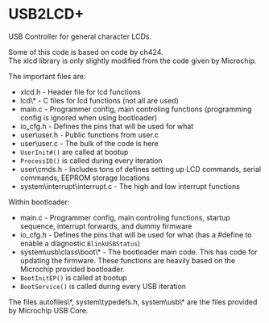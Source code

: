 USB2LCD+
========

USB Controller for general character LCDs.


Some of this code is based on code by ch424.  
The xlcd library is only slightly modified from the code given by Microchip.


The important files are:
* xlcd.h - Header file for lcd functions
* lcd\\\* - C files for lcd functions (not all are used)
* main.c - Programmer config, main controling functions (programming config is ignored when using bootloader)
* io_cfg.h - Defines the pins that will be used for what
* user\user.h - Public functions from user.c
* user\user.c - The bulk of the code is here
 * `UserInit#()` are called at bootup
 * `ProcessIO()` is called during every iteration
* user\cmds.h - Includes tons of defines setting up LCD commands, serial commands, EEPROM storage locations
* system\interrupt\interrupt.c - The high and low interrupt functions


Within bootloader:
* main.c - Programmer config, main controling functions, startup sequence, interrupt forwards, and dummy firmware
* io_cfg.h - Defines the pins that will be used for what (has a #define to enable a diagnostic `BlinkUSBStatus`)
* system\usb\class\boot\\\* - The bootloader main code. This has code for updating the firmware. These functions are heavily based on the Microchip provided bootloader.
 * `BootInitEP()` is called at bootup
 * `BootService()` is called during every USB iteration

The files autofiles\\\*, system\typedefs.h, system\usb\\\* are the files provided by Microchip USB Core.
